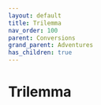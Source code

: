 ```yaml
---
layout: default
title: Trilemma
nav_order: 100
parent: Conversions
grand_parent: Adventures
has_children: true
---
```


# Trilemma
